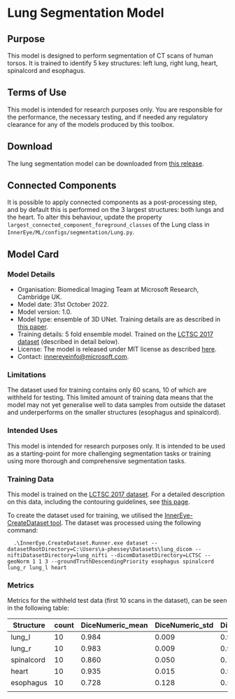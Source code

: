# Lung Segmentation Model

## Purpose

This model is designed to perform segmentation of CT scans of human torsos. It is trained to identify 5 key structures: left lung, right lung, heart, spinalcord and esophagus.

## Terms of Use

This model is intended for research purposes only. You are responsible for the performance, the necessary testing, and if needed any regulatory clearance for any of the models produced by this toolbox.


## Download

The lung segmentation model can be downloaded from [this release](https://github.com/microsoft/InnerEye-DeepLearning/releases/tag/v0.8).

## Connected Components

It is possible to apply connected components as a post-processing step, and by default this is performed on the 3 largest structures: both lungs and the heart. To alter this behaviour, update the property `largest_connected_component_foreground_classes` of the Lung class in `InnerEye/ML/configs/segmentation/Lung.py`.

## Model Card

### Model Details

- Organisation: Biomedical Imaging Team at Microsoft Research, Cambridge UK.
- Model date: 31st October 2022.
- Model version: 1.0.
- Model type: ensemble of 3D UNet. Training details are as described in [this paper](https://jamanetwork.com/journals/jamanetworkopen/fullarticle/2773292).
- Training details: 5 fold ensemble model. Trained on the [LCTSC 2017 dataset](https://wiki.cancerimagingarchive.net/pages/viewpage.action?pageId=24284539) (described in detail below).
- License: The model is released under MIT license as described [here](https://github.com/microsoft/InnerEye-DeepLearning/blob/main/LICENSE).
- Contact: innereyeinfo@microsoft.com.

### Limitations

The dataset used for training contains only 60 scans, 10 of which are withheld for testing. This limited amount of training data means that the model may not yet generalise well to data samples from outside the dataset and underperforms on the smaller structures (esophagus and spinalcord).

### Intended Uses

This model is intended for research purposes only. It is intended to be used as a starting-point for more challenging segmentation tasks or training using more thorough and comprehensive segmentation tasks.

### Training Data

This model is trained on the [LCTSC 2017 dataset](https://wiki.cancerimagingarchive.net/pages/viewpage.action?pageId=24284539). For a detailed description on this data, including the contouring guidelines, see [this page](https://wiki.cancerimagingarchive.net/pages/viewpage.action?pageId=24284539#242845396723d79f9909442996e4dd0af5e56a30).

To create the dataset used for training, we utilised the [InnerEye-CreateDataset tool](https://github.com/microsoft/InnerEye-CreateDataset). The dataset was processed using the following command:

```shell
  .\InnerEye.CreateDataset.Runner.exe dataset --datasetRootDirectory=C:\Users\a-phessey\Datasets\lung_dicom --niftiDatasetDirectory=lung_nifti --dicomDatasetDirectory=LCTSC --geoNorm 1 1 3 --groundTruthDescendingPriority esophagus spinalcord lung_r lung_l heart
```

### Metrics

Metrics for the withheld test data (first 10 scans in the dataset), can be seen in the following table:

| Structure     | count   | DiceNumeric_mean | DiceNumeric_std | DiceNumeric_min | DiceNumeric_max | HausdorffDistance_mm_mean | HausdorffDistance_mm_std | HausdorffDistance_mm_min | HausdorffDistance_mm_max | MeanDistance_mm_mean | MeanDistance_mm_std | MeanDistance_mm_min | MeanDistance_mm_max |
|---------------|---------|------------------|-----------------|-----------------|-----------------|---------------------------|--------------------------|--------------------------|--------------------------|----------------------|---------------------|---------------------|---------------------|
| lung_l        | 10      | 0.984            | 0.009           | 0.958           | 0.990           | 11.642                    | 4.868                    | 6.558                    | 19.221                   | 0.344                | 0.266               | 0.167               | 1.027               |
| lung_r        | 10      | 0.983            | 0.009           | 0.960           | 0.991           | 10.764                    | 3.307                    | 6.325                    | 16.156                   | 0.345                | 0.200               | 0.160               | 0.797               |
| spinalcord    | 10      | 0.860            | 0.050           | 0.756           | 0.912           | 27.213                    | 22.015                   | 12.000                   | 81.398                   | 1.750                | 2.167               | 0.552               | 7.209               |
| heart         | 10      | 0.935            | 0.015           | 0.908           | 0.953           | 17.550                    | 14.796                   | 9.000                    | 17.550                   | 2.022                | 0.661               | 1.456               | 3.299               |
| esophagus     | 10      | 0.728            | 0.128           | 0.509           | 0.891           | 23.503                    | 25.679                   | 6.173                    | 72.008                   | 3.207                | 4.333               | 0.409               | 13.991              |
|               |         |                  |                 |                 |                 |                           |                          |                          |                          |                      |                     |                     |                     |
